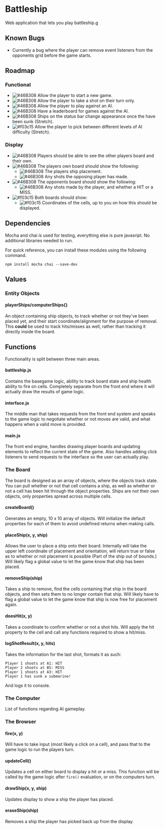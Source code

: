 # Battleship

Web application that lets you play battleship.g

## Known Bugs

- Currently a bug where the player can remove event listeners from the opponents grid before the game starts.

## Roadmap

### Functional

- ![#46B308](https://placehold.it/15/46B308/000000?text=+) Allow the player to start a new game.
- ![#46B308](https://placehold.it/15/46B308/000000?text=+) Allow the player to take a shot on their turn only.
- ![#46B308](https://placehold.it/15/46B308/000000?text=+) Allow the player to play against an AI.
- ![#46B308](https://placehold.it/15/46B308/000000?text=+) Have a leaderboard for games against the AI.
- ![#46B308](https://placehold.it/15/46B308/000000?text=+) Ships on the status bar change appearance once the have been sunk (Stretch).
- ![#f03c15](https://placehold.it/15/f03c15/000000?text=+) Allow the player to pick between different levels of AI difficulty (Stretch).

### Display

- ![#46B308](https://placehold.it/15/46B308/000000?text=+) Players should be able to see the other players board and their own.
- ![#46B308](https://placehold.it/15/46B308/000000?text=+) The players own board should show the following:
  - ![#46B308](https://placehold.it/15/46B308/000000?text=+) The players ship placement.
  - ![#46B308](https://placehold.it/15/46B308/000000?text=+) Any shots the opposing player has made.
- ![#46B308](https://placehold.it/15/46B308/000000?text=+) The opponents board should show the following:
  - ![#46B308](https://placehold.it/15/46B308/000000?text=+) Any shots made by the player, and whether a HIT or a MISS.
- ![#f03c15](https://placehold.it/15/f03c15/000000?text=+)  Both boards should show:
  - ![#f03c15](https://placehold.it/15/f03c15/000000?text=+) Coordinates of the cells, up to you on how this should be displayed.

## Dependencies

Mocha and chai is used for testing, everything else is pure javasript.  No additional libraries needed to run.

For quick reference, you can install these modules using the following command.

```
npm install mocha chai --save-dev
```

## Values

### Entity Objects

#### playerShips/computerShips{}

An object containing ship objects, to track whether or not they've been placed yet, and their start coordinate/alignment for the purpose of removal.
This **could** be used to track hits/misses as well, rather than tracking it directly inside the board.

## Functions

Functionality is split between three main areas.

#### battleship.js

Contains the basegame logic, ability to track board state and ship health ability to fire on cells.  Completely separate from the front end where it will actually draw the results of game logic.

#### interface.js

The middle man that takes requests from the front end system and speaks to the game logic to negotiate whether or not moves are valid, and what happens when a valid move is provided.

#### main.js

The front end engine, handles drawing player boards and updating elements to reflect the current state of the game.  Also handles adding click listeners to send requests to the interface so the user can actually play.

### The Board

The board is designed as an array of objects, where the objects track state.  You can pull whether or not that cell contains a ship, as well as whether or not a cell has been hit through the object properties.  Ships are not their own objects, only properties spread across multiple cells.

#### createBoard()

Generates an empty, 10 x 10 array of objects.  Will initialize the default properties for each of them to avoid undefined returns when making calls.

#### placeShip(x, y, ship)

Allows the user to place a ship onto their board.  Internally will take the upper left coordinate of placement and orientation, will return true or false as to whether or not placement is possible (Part of the ship out of bounds.)  Will likely flag a global value to let the game know that ship has been placed.

#### removeShip(ship)

Takes a ship to remove, find the cells containing that ship in the board objects, and then sets them to no longer contain that ship.  Will likely have to flag a global value to let the game know that ship is now free for placement again.

#### doesHit(x, y)

Takes a coordinate to confirm whether or not a shot hits.  Will apply the hit property to the cell and call any functions required to show a hit/miss.

#### logShotResult(x, y, hits)

Takes the information for the last shot, formats it as such:
```
Player 1 shoots at A1: HIT
Player 2 shoots at B5: MISS
Player 1 shoots at A3: HIT
Player 1 has sunk a submarine!
```
And logs it to console.

### The Computer

List of functions regarding AI gameplay.

### The Browser

#### fire(x, y)

Will have to take input (most likely a click on a cell), and pass that to the game logic to run the players turn.

#### updateCell()

Updates a cell on either board to display a hit or a miss.  This function will be called by the game logic after `fire()` evaluation, or on the computers turn.

#### drawShip(x, y, ship)

Updates display to show a ship the player has placed.

#### eraseShip(ship)

Removes a ship the player has picked back up from the display.